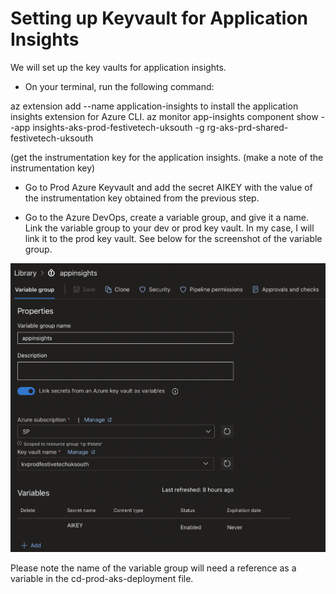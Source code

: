 # Setting up Keyvault for Application Insights #

We will set up the key vaults for application insights.

- On your terminal, run the following command: 

az extension add --name application-insights to install the application insights extension for Azure CLI.
az monitor app-insights component show --app insights-aks-prod-festivetech-uksouth -g rg-aks-prd-shared-festivetech-uksouth 

(get the instrumentation key for the application insights. (make a note of the instrumentation key)

- Go to Prod Azure Keyvault and add the secret AIKEY with the value of the instrumentation key obtained from the previous step. 

- Go to the Azure DevOps, create a variable group, and give it a name. Link the variable group to your dev or prod key vault. In my case, I will link it to the prod key vault. See below for the screenshot of the variable group.

![variable group](/3-Infrastructure-Deployment/images/variable-group.png)

Please note the name of the variable group will need a reference as a variable in the cd-prod-aks-deployment file.



